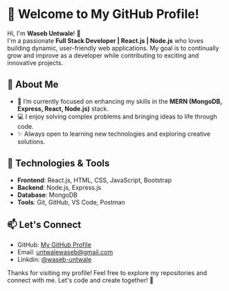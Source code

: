 # 👋 Welcome to My GitHub Profile!

Hi, I'm **Waseb Untwale**! 🌟  
I'm a passionate **Full Stack Developer | React.js | Node.js** who loves building dynamic, user-friendly web applications. My goal is to continually grow and improve as a developer while contributing to exciting and innovative projects.

## 🚀 About Me

- 🌱 I’m currently focused on enhancing my skills in the **MERN (MongoDB, Express, React, Node.js)** stack.
- 💻 I enjoy solving complex problems and bringing ideas to life through code.
- ✨ Always open to learning new technologies and exploring creative solutions.

## 🔧 Technologies & Tools

- **Frontend**: React.js, HTML, CSS, JavaScript, Bootstrap
- **Backend**: Node.js, Express.js
- **Database**: MongoDB
- **Tools**: Git, GitHub, VS Code, Postman

## 📫 Let's Connect

- GitHub: [My GitHub Profile](https://github.com/Waseb-untwale)
- Email: untwalewaseb@gmail.com
- Linkdin: [@waseb-untwale](https://www.linkedin.com/in/waseb-untwale/)


Thanks for visiting my profile! Feel free to explore my repositories and connect with me. Let's code and create together! 🚀
